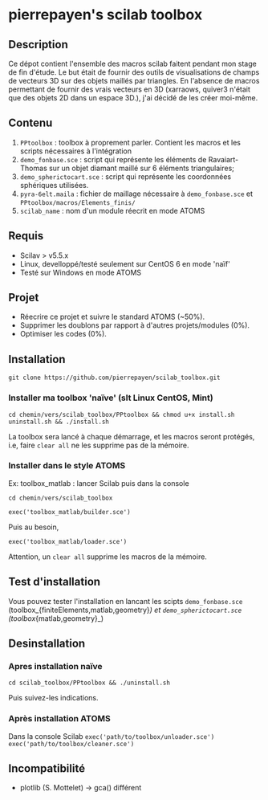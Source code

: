 # pierrepayen's scilab toolbox

## Description

Ce dépot contient l'ensemble des macros scilab faitent pendant mon stage de fin d'étude.
Le but était de fournir des outils de visualisations de champs de vecteurs 3D sur des objets maillés par triangles.
En l'absence de macros permettant de fournir des vrais vecteurs en 3D (xarraows, quiver3 n'était que des objets 2D dans un espace 3D.), j'ai décidé de les créer moi-même.

## Contenu
1. `PPtoolbox` : toolbox à proprement parler. Contient les macros et les scripts nécessaires à l'intégration
2. `demo_fonbase.sce` : script qui représente les éléments de Ravaiart-Thomas sur un objet diamant maillé sur 6 éléments triangulaires;
3. `demo_spherictocart.sce` : script qui représente les coordonnées sphériques utilisées.
4. `pyra-6elt.maila` : fichier de maillage nécessaire à `demo_fonbase.sce` et `PPtoolbox/macros/Elements_finis/`
5. `scilab_name` : nom d'un module réecrit en mode ATOMS

## Requis
* Scilav > v5.5.x
* Linux, develloppé/testé seulement sur CentOS 6 en mode 'naïf'
* Testé sur Windows en mode ATOMS

## Projet
* Réecrire ce projet et suivre le standard ATOMS (~50%).
* Supprimer les doublons par rapport à d'autres projets/modules (0%).
* Optimiser les codes (0%).

## Installation
`git clone https://github.com/pierrepayen/scilab_toolbox.git`

### Installer ma toolbox 'naïve' (slt Linux CentOS, Mint)

`cd chemin/vers/scilab_toolbox/PPtoolbox && chmod u+x install.sh uninstall.sh && ./install.sh`

La toolbox sera lancé à chaque démarrage, et les macros seront protégés, i.e, faire `clear all` ne les supprime pas de la mémoire.

### Installer dans le style ATOMS

Ex: toolbox_matlab : lancer Scilab puis dans la console

`cd chemin/vers/scilab_toolbox`

`exec('toolbox_matlab/builder.sce')`

Puis au besoin,

`exec('toolbox_matlab/loader.sce')`

Attention, un `clear all` supprime les macros de la mémoire.

## Test d'installation
Vous pouvez tester l'installation en lancant les scipts `demo_fonbase.sce` (toolbox_{finiteElements,matlab,geometry}_) et  `demo_spherictocart.sce`  (toolbox_{matlab,geometry}_)


## Desinstallation
### Apres installation naïve
`cd scilab_toolbox/PPtoolbox && ./uninstall.sh `

Puis suivez-les indications.

### Après installation ATOMS
Dans la console Scilab
`exec('path/to/toolbox/unloader.sce')`
`exec('path/to/toolbox/cleaner.sce')`

## Incompatibilité
* plotlib (S. Mottelet) -> gca() différent
